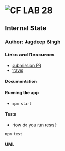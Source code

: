 # ![CF](http://i.imgur.com/7v5ASc8.png) LAB 28

## Internal State

### Author: Jagdeep Singh

### Links and Resources

- [submission PR](https://github.com/401-advanced-javascript-js/lab-28-internal-state/pull/1)
- [travis](https://travis-ci.com/401-advanced-javascript-js/lab-28-internal-state)
  <!-- - [front-end]()  TODO: deploy react app -->

#### Documentation

<!-- * [jsdoc](http://xyz.com) (Server assignments) -->

<!-- - [styleguide]() TODO: create styleguide -->

#### Running the app

- `npm start`

#### Tests

- How do you run tests?
  <!-- TODO: write tests -->

`npm test`

#### UML

<!-- TODO: create UML -->

<!-- ![UML]() -->
